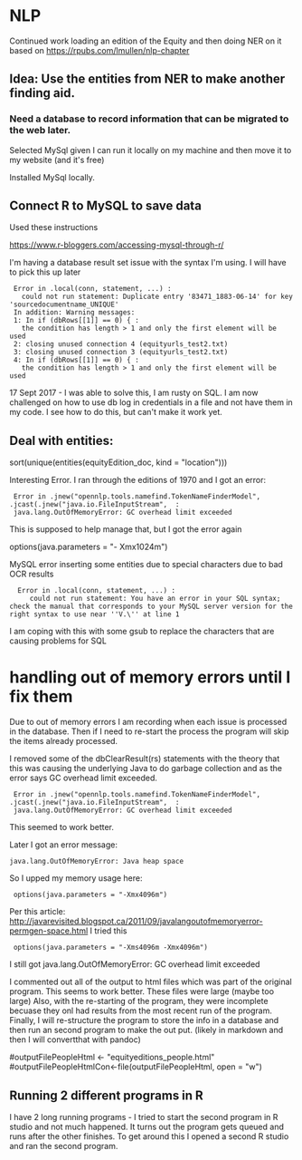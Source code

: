 
# NLP

Continued work loading an edition of the Equity and then doing NER on it based on https://rpubs.com/lmullen/nlp-chapter

## Idea: Use the entities from NER to make another finding aid.

### Need a database to record information that can be migrated to the web later.

Selected MySql given I can run it locally on my machine and then move it to my website (and it's free)

Installed MySql locally.

## Connect R to MySQL to save data

Used these instructions

https://www.r-bloggers.com/accessing-mysql-through-r/

I'm having a database result set issue with the syntax I'm using.  I will have to pick this up later

     Error in .local(conn, statement, ...) : 
       could not run statement: Duplicate entry '83471_1883-06-14' for key 'sourcedocumentname_UNIQUE'
     In addition: Warning messages:
     1: In if (dbRows[[1]] == 0) { :
       the condition has length > 1 and only the first element will be used
     2: closing unused connection 4 (equityurls_test2.txt) 
     3: closing unused connection 3 (equityurls_test2.txt) 
     4: In if (dbRows[[1]] == 0) { :
       the condition has length > 1 and only the first element will be used

17 Sept 2017 - I was able to solve this, I am rusty on SQL.  I am now challenged on how to use db log in credentials in a file and not have them in my code.  I see how to do this, but can't make it work yet.

## Deal with entities:

sort(unique(entities(equityEdition_doc, kind = "location")))

Interesting Error.  I ran through the editions of 1970 and I got an error:

     Error in .jnew("opennlp.tools.namefind.TokenNameFinderModel", .jcast(.jnew("java.io.FileInputStream",  : 
     java.lang.OutOfMemoryError: GC overhead limit exceeded

This is supposed to help manage that, but I got the error again

options(java.parameters = "- Xmx1024m")

MySQL error inserting some entities due to special characters due to bad OCR results

      Error in .local(conn, statement, ...) : 
         could not run statement: You have an error in your SQL syntax; check the manual that corresponds to your MySQL server version for the right syntax to use near ''V.\'' at line 1 

I am coping with this with some gsub to replace the characters that are causing problems for SQL

# handling out of memory errors until I fix them

Due to out of memory errors I am recording when each issue is processed in the database. Then if I need to re-start the process the program will skip the items already processed.

I removed some of the dbClearResult(rs) statements with the theory that this was causing the underlying Java to do garbage collection and as the error says GC overhead limit exceeded.

     Error in .jnew("opennlp.tools.namefind.TokenNameFinderModel", .jcast(.jnew("java.io.FileInputStream",  : 
     java.lang.OutOfMemoryError: GC overhead limit exceeded

This seemed to work better.

Later I got an error message:

    java.lang.OutOfMemoryError: Java heap space
    
So I upped my memory usage here:    

     options(java.parameters = "-Xmx4096m")

Per this article:  http://javarevisited.blogspot.ca/2011/09/javalangoutofmemoryerror-permgen-space.html  I tried this

     options(java.parameters = "-Xms4096m -Xmx4096m")

I still got java.lang.OutOfMemoryError: GC overhead limit exceeded

I commented out all of the output to html files which was part of the original program.  This seems to work better.  These files were large (maybe too large)  Also, with the re-starting of the program, they were incomplete becuase they onl had results from the most recent run of the program.  Finally, I will re-structure the program to store the info in a database and then run an second program to make the out put.  (likely in markdown and then I will convertthat with pandoc)

#outputFilePeopleHtml <- "equityeditions_people.html"
#outputFilePeopleHtmlCon<-file(outputFilePeopleHtml, open = "w")

## Running 2 different programs in R

I have 2 long running programs - I tried to start the second program in R studio and not much happened.  It turns out the program gets queued and runs after the other finishes.  To get around this I opened a second R studio and ran the second program.
